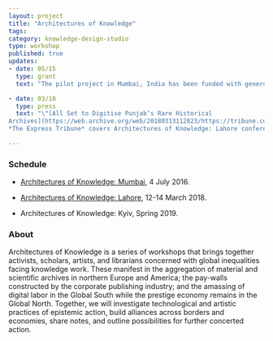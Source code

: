 ```yaml
---
layout: project
title: "Architectures of Knowledge"
tags:
category: knowledge-design-studio
type: workshop
published: true
updates:
- date: 05/15
  type: grant
  text: "The pilot project in Mumbai, India has been funded with generous support from the President's Global Innovation Fund."

- date: 03/18
  type: press
  text: "\"[All Set to Digitise Punjab’s Rare Historical
Archives](https://web.archive.org/web/20180313112823/https://tribune.com.pk/story/1658149/1-preserving-assets-set-digitise-punjabs-rare-historical-archives/),\"
*The Express Tribune* covers Architectures of Knowledge: Lahore conference."

---
```


### Schedule

- [Architectures of Knowledge:
Mumbai](http://xpmethod.plaintext.in/events/dissent.html), 4 July 2016.

- [Architectures of Knowledge:
Lahore](http://xpmethod.plaintext.in/events/lahore.html), 12-14 March 2018.

- Architectures of Knowledge: Kyiv, Spring 2019.

### About

Architectures of Knowledge is a series of workshops that brings together
activists, scholars, artists, and librarians concerned with global
inequalities facing knowledge work. These manifest in the aggregation of
material and scientific archives in northern Europe and America; the pay-walls
constructed by the corporate publishing industry; and the amassing of digital
labor in the Global South while the prestige economy remains in the Global
North. Together, we will investigate technological and artistic practices of
epistemic action, build alliances across borders and economies, share notes,
and outline possibilities for further concerted action.
